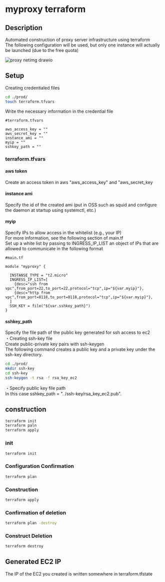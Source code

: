 # myproxy terraform
## Description
Automated construction of proxy server infrastructure using terraform  
The following configuration will be used, but only one instance will actually be launched (due to the free quota)  

![proxy netimg drawio](https://user-images.githubusercontent.com/35088230/169131723-06b0b2c9-4d9e-4a61-878e-73e28ef4cdd9.png)


## Setup
Creating credentialed files  

```bash
cd ./prod/
touch terraform.tfvars
```

Write the necessary information in the credential file  

```
#terraform.tfvars

aws_access_key = ""
aws_secret_key = ""
instance_ami = ""
myip = ""
sshkey_path = ""
```
### terraform.tfvars
#### aws token
Create an access token in aws "aws_access_key" and "aws_secret_key  

#### instance ami
Specify the id of the created ami (put in OSS such as squid and configure the daemon at startup using systemctl, etc.)  

#### myip
Specify IPs to allow access in the whitelist (e.g., your IP)  
For more information, see the following section of main.tf  
Set up a white list by passing to INGRESS_IP_LIST an object of IPs that are allowed to communicate in the following format  

```
#main.tf

module "myproxy" {
  
  INSTANSE_TYPE = "t2.micro"
  INGRESS_IP_LIST=[
    {desc="ssh from vpc",from_port=22,to_port=22,protocol="tcp",ip="${var.myip}"},
    {desc="http from vpc",from_port=8118,to_port=8118,protocol="tcp",ip="${var.myip}"},
  ]
  SSH_KEY = file("${var.sshkey_path}")
}
```

#### sshkey_path
Specify the file path of the public key generated for ssh access to ec2  
・Creating ssh-key file  
Create public-private key pairs with ssh-keygen  
The following command creates a public key and a private key under the ssh-key directory.  
```bash
cd ./prod/
mkdir ssh-key
cd ssh-key
ssh-keygen -t rsa -f rsa_key_ec2
```

・Specify public key file path  
In this case sshkey_path = ". /ssh-key/rsa_key_ec2.pub".  


## construction

```bash
terraform init
terraform paln
terraform apply
```

### init
```bash
terraform init
```

### Configuration Confirmation
```bash
terraform plan
```

### Construction
```bash
terraform apply
```

### Confirmation of deletion
```bash
terraform plan -destroy
```

### Construct Deletion
```bash
terraform destroy
```

## Generated EC2 IP
The IP of the EC2 you created is written somewhere in terraform.tfstate  